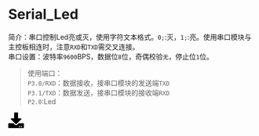 # Serial_Led
简介：串口控制Led亮或灭，使用字符文本格式。`0;`:灭，`1;`:亮。使用串口模块与主控板相连时，注意`RXD`和`TXD`需交叉连接。  
串口设置：波特率`9600`BPS，数据位`8`位，奇偶校验`无`，停止位`1`位。  
>使用端口：  
`P3.0/RXD`：数据接收，接串口模块的发送端`TXD`  
`P3.1/TXD`：数据发送，接串口模块的接收端`RXD`  
`P2.0`:Led

[![下载](..\download_logo.png)](https://github.com/daishitong/51demo/releases/download/download/05_Serial_Led.zip)  